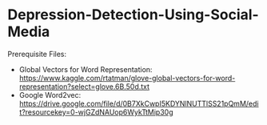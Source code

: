 # Depression-Detection-Using-Social-Media
Prerequisite Files:
- Global Vectors for Word Representation: https://www.kaggle.com/rtatman/glove-global-vectors-for-word-representation?select=glove.6B.50d.txt
- Google Word2vec: https://drive.google.com/file/d/0B7XkCwpI5KDYNlNUTTlSS21pQmM/edit?resourcekey=0-wjGZdNAUop6WykTtMip30g
